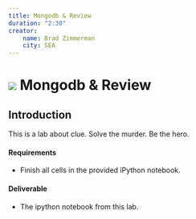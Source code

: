 ```yaml
---
title: Mongodb & Review
duration: "2:30"
creator:
    name: Brad Zimmerman
    city: SEA
---
```


# ![](https://ga-dash.s3.amazonaws.com/production/assets/logo-9f88ae6c9c3871690e33280fcf557f33.png) Mongodb & Review

## Introduction
This is a lab about clue. Solve the murder. Be the hero.

#### Requirements
- Finish all cells in the provided iPython notebook.

#### Deliverable
- The ipython notebook from this lab.
